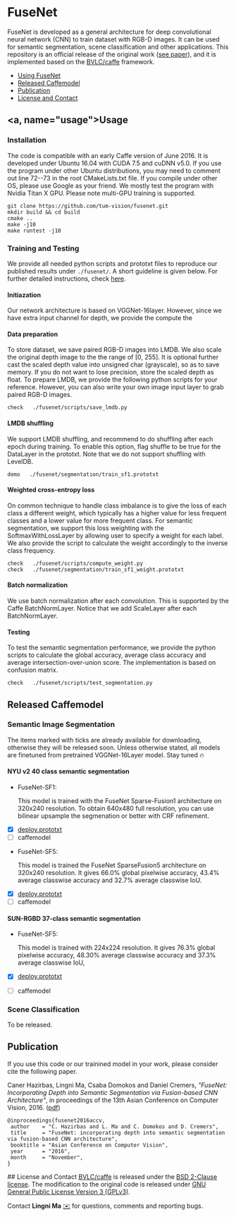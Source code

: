 # FuseNet
FuseNet is developed as a general architecture for deep convolutional neural network (CNN) to train dataset with RGB-D images. It can be used for semantic segmentation, scene classification and other applications. This repository is an official release of the original work ([see paper](#paper)), and it is implemented based on the [BVLC/caffe](https://github.com/BVLC/caffe) framework.

* [Using FuseNet](#usage)
* [Released Caffemodel](#release)
* [Publication](#paper)
* [License and Contact](#other)

## <a, name="usage">Usage</a>
### Installation
The code is compatible with an early Caffe version of June 2016. It is developed under Ubuntu 16.04 with CUDA 7.5 and cuDNN v5.0. If you use the program under other Ubuntu distributions, you may need to comment out line 72--73 in the root CMakeLists.txt file. If you compile under other OS, please use Google as your friend. We mostly test the program with Nvidia Titan X GPU. Please note multi-GPU training is supported.
```
git clone https://github.com/tum-vision/fusenet.git
mkdir build && cd build
cmake ..
make -j10
make runtest -j10
```

### Training and Testing
We provide all needed python scripts and prototxt files to reproduce our published results under `./fusenet/`. A short guideline is given below. For further detailed instructions, check [here](fusenet/readme.md).

#### Initiazation
Our network architecture is based on VGGNet-16layer. However, since we have extra input channel for depth, we provide the compute the

#### Data preparation
To store dataset, we save paired RGB-D images into LMDB. We also scale the original depth image to the the range of [0, 255]. It is optional further cast the scaled depth value into unsigned char (grayscale), so as to save memory. If you do not want to lose precision, store the scaled depth as float. To prepare LMDB, we provide the following python scripts for your reference. However, you can also write your own image input layer to grab paired RGB-D images.
```
check   ./fusenet/scripts/save_lmdb.py
```

#### LMDB shuffling
We support LMDB shuffling, and recommend to do shuffling after each epoch during training.
To enable this option, flag shuffle to be true for the DataLayer in the prototxt. Note that we do not support shuffling with LevelDB.
```
demo   ./fusenet/segmentation/train_sf1.prototxt
```
#### Weighted cross-entropy loss
On common technique to handle class imbalance is to give the loss of each class a different weight, which typically has a higher value for less frequent classes and a lower value for more frequent class. For semantic segmentation, we support this loss weighting with the SoftmaxWithLossLayer by allowing user to specify a weight for each label. We also provide the script to calculate the weight accordingly to the inverse class frequency.
```
check   ./fusenet/scripts/compute_weight.py
check   ./fusenet/segmentation/train_sf1_weight.prototxt
```

#### Batch normalization
We use batch normalization after each convolution. This is supported by the Caffe BatchNormLayer. Notice that we add ScaleLayer after each BatchNormLayer.


#### Testing
To test the semantic segmentation performance, we provide the python scripts to calculate the global accuracy, average class accuracy and average intersection-over-union score. The implementation is based on confusion matrix.
```
check   ./fusenet/scripts/test_segmentation.py
```

## <b name="release">Released Caffemodel</b>
### Semantic Image Segmentation
The items marked with ticks are already available for downloading, otherwise they will be released soon. Unless otherwise stated, all models are finetuned from pretrained VGGNet-16Layer model. Stay tuned :fire:

#### NYU v2 40 class semantic segmentation
* FuseNet-SF1:

     This model is trained with the FuseNet Sparse-Fusion1 architecture on 320x240 resolution. To obtain 640x480 full resolution, you can use bilinear upsample the segmenation or better with CRF refinement.
 - [x] [deploy.prototxt](fusenet/segmentation/nyu40-sf1/deploy.prototxt)
 - [ ] caffemodel

* FuseNet-SF5:

    This model is trained the FuseNet SparseFusion5 architecture on 320x240 resolution. It gives 66.0% global pixelwise accuracy, 43.4% average classwise accuracy and 32.7% average classwise IoU.
 - [x] [deploy.prototxt](fusenet/segmentation/nyu40-sf5/deploy.prototxt)
 - [ ] caffemodel

#### SUN-RGBD 37-class semantic segmentation
* FuseNet-SF5:

    This model is trained with 224x224 resolution. It gives 76.3% global pixelwise accuracy, 48.30% average classwise accuracy and 37.3% average classwise IoU,
 - [x] [deploy.prototxt](fusenet/segmentation/sunrgbd-sf5/deploy.prototxt)
 - [ ] caffemodel


### Scene Classification
To be released.

## <c name="paper">Publication</c>
If you use this code or our trainined model in your work, please consider cite the following paper.

Caner Hazirbas, Lingni Ma, Csaba Domokos and Daniel Cremers, _"FuseNet: Incorporating Depth into Semantic Segmentation via Fusion-based CNN Architecture"_, in proceedings of the 13th Asian Conference on Computer Vision, 2016. ([pdf](https://vision.in.tum.de/_media/spezial/bib/hazirbasma2016fusenet.pdf))

    @inproceedings{fusenet2016accv,
     author    = "C. Hazirbas and L. Ma and C. Domokos and D. Cremers",
     title     = "FuseNet: incorporating depth into semantic segmentation via fusion-based CNN architecture",
     booktitle = "Asian Conference on Computer Vision",
     year      = "2016",
     month     = "November",
    }

##<d name="others"> License and Contact</d>
[BVLC/caffe](https://github.com/BVLC/caffe) is released under the [BSD 2-Clause license](https://github.com/BVLC/caffe/blob/master/LICENSE). The modification to the original code is released under [GNU General Public License Version 3 (GPLv3)](http://www.gnu.org/licenses/gpl.html).

Contact **Lingni Ma** [:envelope:](mailto:lingni@in.tum.de) for questions, comments and reporting bugs.
